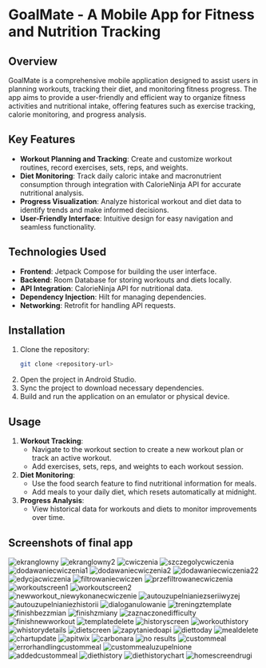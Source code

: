 # GoalMate - A Mobile App for Fitness and Nutrition Tracking

## Overview
GoalMate is a comprehensive mobile application designed to assist users in planning workouts, tracking their diet, and monitoring fitness progress. The app aims to provide a user-friendly and efficient way to organize fitness activities and nutritional intake, offering features such as exercise tracking, calorie monitoring, and progress analysis.

## Key Features
- **Workout Planning and Tracking**: Create and customize workout routines, record exercises, sets, reps, and weights.
- **Diet Monitoring**: Track daily caloric intake and macronutrient consumption through integration with CalorieNinja API for accurate nutritional analysis.
- **Progress Visualization**: Analyze historical workout and diet data to identify trends and make informed decisions.
- **User-Friendly Interface**: Intuitive design for easy navigation and seamless functionality.

## Technologies Used
- **Frontend**: Jetpack Compose for building the user interface.
- **Backend**: Room Database for storing workouts and diets locally.
- **API Integration**: CalorieNinja API for nutritional data.
- **Dependency Injection**: Hilt for managing dependencies.
- **Networking**: Retrofit for handling API requests.

## Installation
1. Clone the repository:
   ```bash
   git clone <repository-url>
   ```
2. Open the project in Android Studio.
3. Sync the project to download necessary dependencies.
4. Build and run the application on an emulator or physical device.

## Usage
1. **Workout Tracking**:
   - Navigate to the workout section to create a new workout plan or track an active workout.
   - Add exercises, sets, reps, and weights to each workout session.
2. **Diet Monitoring**:
   - Use the food search feature to find nutritional information for meals.
   - Add meals to your daily diet, which resets automatically at midnight.
3. **Progress Analysis**:
   - View historical data for workouts and diets to monitor improvements over time.


## Screenshots of final app

![ekranglowny](https://github.com/user-attachments/assets/a1a4f15d-e0cf-4fc5-a5cc-1f4b3a0d3196)
![ekranglowny2](https://github.com/user-attachments/assets/7035a41a-7bb5-4060-a5fd-1a9af00e9232)
![cwiczenia](https://github.com/user-attachments/assets/d7e569f8-d679-4f1a-ab0b-16dc12938758)
![szczegolycwiczenia](https://github.com/user-attachments/assets/9adc4fd0-20e2-48ad-b708-4db011d584c4)
![dodawaniecwiczenia1](https://github.com/user-attachments/assets/cc2857a8-176e-4ac5-9c37-f72b081cde41)
![dodawaniecwiczenia2](https://github.com/user-attachments/assets/47247108-834a-43f3-8f80-193153ca4a89)
![dodawaniecwiczenia22](https://github.com/user-attachments/assets/d314fa71-7a59-4a06-83fd-4a3ff36a3dc1)
![edycjacwiczenia](https://github.com/user-attachments/assets/54f94fd0-87c0-4ac0-b44e-72b2e0ead5e4)
![filtrowaniecwiczen](https://github.com/user-attachments/assets/a7d8a1ce-7d0b-498a-a6d3-ea922370541d)
![przefiltrowanecwiczenia](https://github.com/user-attachments/assets/a7b042ed-d77b-4872-bc4d-7a5edf45e3a5)
![workoutscreen1](https://github.com/user-attachments/assets/bdb61be6-4984-4338-bc75-ef56719b7cb7)
![workoutscreen2](https://github.com/user-attachments/assets/6511a587-8cd1-417f-bc79-0462851acb5d)
![newworkout_niewykonanecwiczenie](https://github.com/user-attachments/assets/729d71b0-c935-4b5e-9b42-5054ecdbe672)
![autouzupelnianiezseriiwyzej](https://github.com/user-attachments/assets/897e8f06-8ab4-4715-98b5-2a0e32a54841)
![autouzupelnianiezhistorii](https://github.com/user-attachments/assets/ecc488a0-a909-4ddf-850d-4b236ecb1b03)
![dialoganulowanie](https://github.com/user-attachments/assets/2f089973-8a63-4198-a89c-0e3664e416eb)
![treningztemplate](https://github.com/user-attachments/assets/b109de20-3ffb-4cb5-9a87-fc321fdcc2f7)
![finishbezzmian](https://github.com/user-attachments/assets/7c9b2b1f-01ed-40ad-ac48-6bcc81ce53c8)
![finishzmiany](https://github.com/user-attachments/assets/999e7060-78ef-4c6d-9327-b57b23819b0d)
![zaznaczonedifficulty](https://github.com/user-attachments/assets/d4c6c368-bb76-46a9-84da-feb6faf408dd)
![finishnewworkout](https://github.com/user-attachments/assets/f730dae6-90d3-4593-b668-2bcbd4adfbbe)
![templatedelete](https://github.com/user-attachments/assets/27009c13-c8df-45ee-836e-1200ea91ea97)
![historyscreen](https://github.com/user-attachments/assets/d172d929-2a2b-4c12-ac13-3e6a9ec9d9de)
![workouthistory](https://github.com/user-attachments/assets/02729e4d-d363-411c-93ac-0c46fa3a5052)
![whistorydetails](https://github.com/user-attachments/assets/900fe799-ff08-40ce-83aa-abd2f2f6a43e)
![dietscreen](https://github.com/user-attachments/assets/fb9992e4-e85b-40c7-a7d9-206f0ad9d21c)
![zapytaniedoapi](https://github.com/user-attachments/assets/421cc61b-370a-4ba7-8062-dfc6434b9a47)
![diettoday](https://github.com/user-attachments/assets/17d5a357-51e5-48e7-babc-39fc62f8f9ac)
![mealdelete](https://github.com/user-attachments/assets/39cb3c70-c378-435b-8f48-c1cb90fcaea2)
![chartupdate](https://github.com/user-attachments/assets/5a61d332-edab-4187-b5c0-76d1ce72f7b8)
![apitwix](https://github.com/user-attachments/assets/a774df40-925a-4d73-91be-dca34ea15266)
![carbonara](https://github.com/user-attachments/assets/b699f364-8136-4c5f-b5b3-e93dd9b1b466)
![no results](https://github.com/user-attachments/assets/d492362e-c1b8-48ed-81c8-77e02d4db1d8)
![custommeal](https://github.com/user-attachments/assets/d78e7105-2222-4250-83ff-c2a4d5cdd6bc)
![errorhandlingcustommeal](https://github.com/user-attachments/assets/9a3a8e10-fc3e-4876-b3f6-fe9d88f73978)
![custommealuzupelnione](https://github.com/user-attachments/assets/084f7b57-af8e-4ac4-b3e8-503b80577e95)
![addedcustommeal](https://github.com/user-attachments/assets/fd47d73f-8bcb-4e78-994b-3721a53ec897)
![diethistory](https://github.com/user-attachments/assets/627cf0b3-c77b-47f5-add4-a86d79ee55cb)
![diethistorychart](https://github.com/user-attachments/assets/61578dfd-0bd6-4196-936c-8d73535e44f3)
![homescreendrugi](https://github.com/user-attachments/assets/72755e46-a860-4e21-9569-f83a9d9acc6e)
